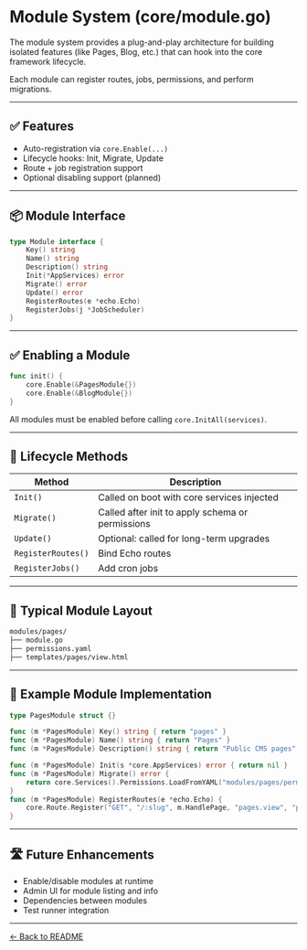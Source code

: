 # Module System (core/module.go)

The module system provides a plug-and-play architecture for building isolated features (like Pages, Blog, etc.) that can hook into the core framework lifecycle.

Each module can register routes, jobs, permissions, and perform migrations.

---

## ✅ Features

- Auto-registration via `core.Enable(...)`
- Lifecycle hooks: Init, Migrate, Update
- Route + job registration support
- Optional disabling support (planned)

---

## 📦 Module Interface

```go
type Module interface {
    Key() string
    Name() string
    Description() string
    Init(*AppServices) error
    Migrate() error
    Update() error
    RegisterRoutes(e *echo.Echo)
    RegisterJobs(j *JobScheduler)
}
```

---

## ✅ Enabling a Module

```go
func init() {
    core.Enable(&PagesModule{})
    core.Enable(&BlogModule{})
}
```

All modules must be enabled before calling `core.InitAll(services)`.

---

## 🧠 Lifecycle Methods

| Method         | Description |
|----------------|-------------|
| `Init()`       | Called on boot with core services injected |
| `Migrate()`    | Called after init to apply schema or permissions |
| `Update()`     | Optional: called for long-term upgrades |
| `RegisterRoutes()` | Bind Echo routes |
| `RegisterJobs()`   | Add cron jobs |

---

## 📁 Typical Module Layout

```bash
modules/pages/
├── module.go
├── permissions.yaml
├── templates/pages/view.html
```

---

## 🧩 Example Module Implementation

```go
type PagesModule struct {}

func (m *PagesModule) Key() string { return "pages" }
func (m *PagesModule) Name() string { return "Pages" }
func (m *PagesModule) Description() string { return "Public CMS pages" }

func (m *PagesModule) Init(s *core.AppServices) error { return nil }
func (m *PagesModule) Migrate() error {
    return core.Services().Permissions.LoadFromYAML("modules/pages/permissions.yaml")
}
func (m *PagesModule) RegisterRoutes(e *echo.Echo) {
    core.Route.Register("GET", "/:slug", m.HandlePage, "pages.view", "pages")
}
```

---

## 🛣 Future Enhancements

- Enable/disable modules at runtime
- Admin UI for module listing and info
- Dependencies between modules
- Test runner integration

---

[← Back to README](../README.md)